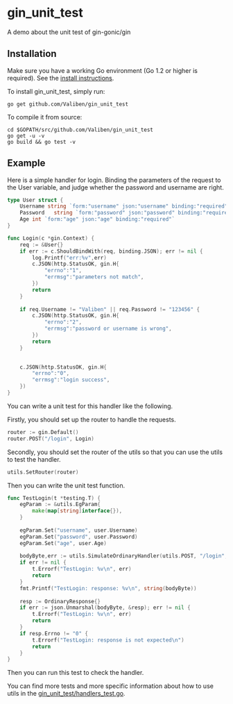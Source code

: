 gin_unit_test
========

A demo about the unit test of gin-gonic/gin

## Installation

Make sure you have a working Go environment (Go 1.2 or higher is required).
See the [install instructions](http://golang.org/doc/install.html).

To install gin_unit_test, simply run:

    go get github.com/Valiben/gin_unit_test

To compile it from source:

    cd $GOPATH/src/github.com/Valiben/gin_unit_test
    go get -u -v
    go build && go test -v

## Example

Here is a simple handler for login. Binding the parameters of the request to the User variable, and judge whether
 the password and username are right.

```go
type User struct {
	Username string `form:"username" json:"username" binding:"required"`
	Password   string `form:"password" json:"password" binding:"required"`
	Age int `form:"age" json:"age" binding:"required"`
}
```
```go
func Login(c *gin.Context) {
	req := &User{}
	if err := c.ShouldBindWith(req, binding.JSON); err != nil {
		log.Printf("err:%v",err)
		c.JSON(http.StatusOK, gin.H{
			"errno":"1",
			"errmsg":"parameters not match",
		})
		return
	}
	
	if req.Username != "Valiben" || req.Password != "123456" {
		c.JSON(http.StatusOK, gin.H{
			"errno":"2",
			"errmsg":"password or username is wrong",
		})
		return
	}
	

	c.JSON(http.StatusOK, gin.H{
		"errno":"0",
		"errmsg":"login success",
	})
}
```

You can write a unit test for this handler like the following.

Firstly, you should set up the router to handle the requests.

```go
router := gin.Default()
router.POST("/login", Login)
```
Secondly, you should set the router of the utils so that you can use the utils to test the handler.

```go
utils.SetRouter(router)
```
Then you can write the unit test function.

```go
func TestLogin(t *testing.T) {
	egParam := &utils.EgParam{
		make(map[string]interface{}),
	}
	
	egParam.Set("username", user.Username)
	egParam.Set("password", user.Password)
	egParam.Set("age", user.Age)
	
	bodyByte,err := utils.SimulateOrdinaryHandler(utils.POST, "/login", utils.Json, egParam)
	if err != nil {
		t.Errorf("TestLogin: %v\n", err)
		return
	}
	fmt.Printf("TestLogin: response: %v\n", string(bodyByte))
	
	resp := OrdinaryResponse{}
	if err := json.Unmarshal(bodyByte, &resp); err != nil {
		t.Errorf("TestLogin: %v\n", err)
		return
	}
	if resp.Errno != "0" {
		t.Errorf("TestLogin: response is not expected\n")
		return
	}
}
````

Then you can run this test to check the handler.

You can find more tests and more specific information about how to use utils in the [gin_unit_test/handlers_test.go](https://github.com/Valiben/gin_unit_test/handlers_test.go).
